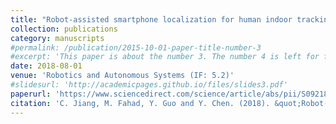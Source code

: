 ```yaml
---
title: "Robot-assisted smartphone localization for human indoor tracking"
collection: publications
category: manuscripts
#permalink: /publication/2015-10-01-paper-title-number-3
#excerpt: 'This paper is about the number 3. The number 4 is left for future work.'
date: 2018-08-01
venue: 'Robotics and Autonomous Systems (IF: 5.2)'
#slidesurl: 'http://academicpages.github.io/files/slides3.pdf'
paperurl: 'https://www.sciencedirect.com/science/article/abs/pii/S0921889016304201?via%3Dihub'
citation: 'C. Jiang, M. Fahad, Y. Guo and Y. Chen. (2018). &quot;Robot-assisted smartphone localization for human indoor tracking.&quot; <i>Robotics and Autonomous Systems</i>. 106. pp 82-94.'
---
```

